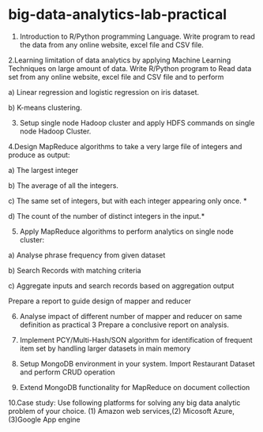 # big-data-analytics-lab-practical

1. Introduction to R/Python programming Language. Write program to read the data from any online website, excel file and CSV file.

2.Learning limitation of data analytics by applying Machine Learning Techniques on large amount of data. Write R/Python program to Read data set from any online website, excel file and CSV file and to perform

  a)   Linear regression and logistic regression on iris dataset.       

  b)   K-means clustering.

3. Setup single node Hadoop cluster and apply HDFS commands on single node Hadoop Cluster.

4.Design MapReduce algorithms to take a very large file of integers and produce as output:

  a)      The largest integer

  b)      The average of all the integers.

  c)      The same set of integers, but with each integer appearing only once. *

  d)     The count of the number of distinct integers in the input.*

5. Apply MapReduce algorithms to perform analytics on single node cluster:

  a) Analyse phrase frequency from given dataset

  b) Search Records with matching criteria

  c) Aggregate inputs and search records based on aggregation output

Prepare a report to guide design of mapper and reducer


6. Analyse impact of different number of mapper and reducer on same definition as practical 3
    Prepare a conclusive report on analysis.

7. Implement PCY/Multi-Hash/SON algorithm for identification of frequent item set by handling larger datasets in main memory

8. Setup MongoDB environment in your system. Import Restaurant Dataset and perform CRUD operation

9. Extend MongoDB functionality for MapReduce on document collection

10.Case study: Use following platforms for solving any big data analytic problem of your choice. (1) Amazon web services,(2) Micosoft Azure, (3)Google App engine
